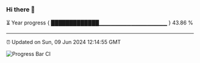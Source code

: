 ### Hi there 👋

⏳ Year progress { █████████████▁▁▁▁▁▁▁▁▁▁▁▁▁▁▁▁▁ } 43.86 %

---

⏰ Updated on Sun, 09 Jun 2024 12:14:55 GMT

![Progress Bar CI](https://github.com/Shyam-Makwana/GitHub-Actions-Demo/workflows/Progress%20Bar%20CI/badge.svg)
